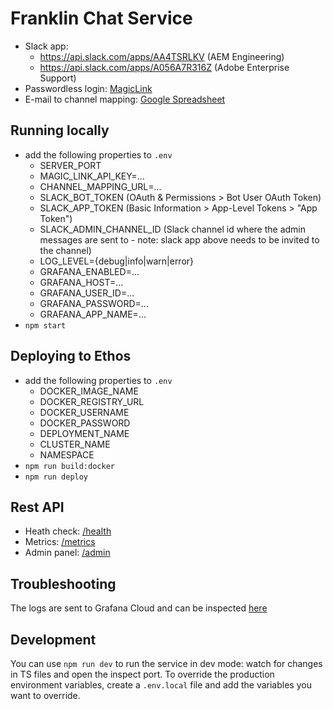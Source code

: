 # Franklin Chat Service
- Slack app:
  - https://api.slack.com/apps/AA4TSRLKV (AEM Engineering)
  - https://api.slack.com/apps/A056A7R316Z (Adobe Enterprise Support)
- Passwordless login: [MagicLink](https://dashboard.magic.link/app?cid=pDpB8lFitWJs6e-dh2Q5EJ3-nqRinvpEFWnh2dO4leU=)
- E-mail to channel mapping: [Google Spreadsheet](https://drive.google.com/drive/u/2/folders/1MlfI4ghY9RdHUYf9xrX_7S_qdBEDEoaC) 

## Running locally
- add the following properties to `.env`
  - SERVER_PORT
  - MAGIC_LINK_API_KEY=...
  - CHANNEL_MAPPING_URL=...
  - SLACK_BOT_TOKEN  (OAuth & Permissions > Bot User OAuth Token)
  - SLACK_APP_TOKEN (Basic Information > App-Level Tokens > "App Token")
  - SLACK_ADMIN_CHANNEL_ID (Slack channel id where the admin messages are sent to - note: slack app above needs to be invited to the channel)
  - LOG_LEVEL={debug|info|warn|error}
  - GRAFANA_ENABLED=...
  - GRAFANA_HOST=...
  - GRAFANA_USER_ID=...
  - GRAFANA_PASSWORD=...
  - GRAFANA_APP_NAME=...
- `npm start`

## Deploying to Ethos
- add the following properties to `.env`
  - DOCKER_IMAGE_NAME
  - DOCKER_REGISTRY_URL
  - DOCKER_USERNAME
  - DOCKER_PASSWORD
  - DEPLOYMENT_NAME
  - CLUSTER_NAME
  - NAMESPACE
- `npm run build:docker`
- `npm run deploy`

## Rest API
- Heath check: [/health](https://franklin-chat-service-ns-team-sites-xp-outbound-marketing-stage.ethos09-prod-va7.ethos.adobe.net/health)
- Metrics: [/metrics](https://franklin-chat-service-ns-team-sites-xp-outbound-marketing-stage.ethos09-prod-va7.ethos.adobe.net/metrics)
- Admin panel: [/admin](https://franklin-chat-service-ns-team-sites-xp-outbound-marketing-stage.ethos09-prod-va7.ethos.adobe.net/admin)

## Troubleshooting
The logs are sent to Grafana Cloud and can be inspected [here](https://tsaplin.grafana.net/goto/mPw31Ys4R?orgId=1)

## Development
You can use `npm run dev` to run the service in dev mode: watch for changes in TS files and open the inspect port.
To override the production environment variables, create a `.env.local` file and add the variables you want to override.

